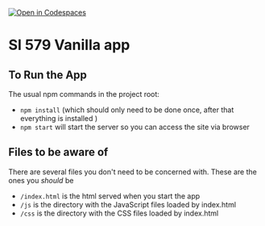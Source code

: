 [![Open in Codespaces](https://classroom.github.com/assets/launch-codespace-f4981d0f882b2a3f0472912d15f9806d57e124e0fc890972558857b51b24a6f9.svg)](https://classroom.github.com/open-in-codespaces?assignment_repo_id=10061206)
# SI 579 Vanilla app

## To Run the App
The usual npm commands in the project root:
- `npm install` (which should only need to be done once, after that everything is installed )
- `npm start` will start the server so you can access the site via browser

## Files to be aware of
There are several files you don't need to be concerned with.
These are the ones you _should_ be
- `/index.html` is the html served when you start the app
- `/js` is the directory with the JavaScript files loaded by index.html
- `/css` is the directory with the CSS files loaded by index.html
